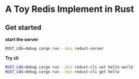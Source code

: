 # A Toy Redis Implement in Rust

## Get started
**start the server**
```bash
RUST_LOG=debug cargo run --bin redust-server
````

**Try cli**

```bash
RUST_LOG=debug cargo run --bin redust-cli set hello world
RUST_LOG=debug cargo run --bin redust-cli get hello
```

